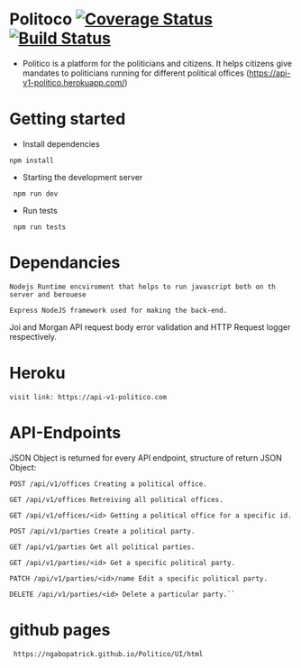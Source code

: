 # Politoco [![Coverage Status](https://coveralls.io/repos/github/ngabopatrick/Politico/badge.svg?branch=develop)](https://coveralls.io/github/ngabopatrick/Politico?branch=develop) [![Build Status](https://travis-ci.com/ngabopatrick/Politico.svg?branch=develop)](https://travis-ci.com/ngabopatrick/Politico)

- Politico is a platform for the politicians and citizens. It helps citizens give mandates to politicians running for different political offices (https://api-v1-politico.herokuapp.com/)
# Getting started
- Install dependencies
```
npm install
```
- Starting the development server
```
 npm run dev
 ```
 - Run tests

 ```
  npm run tests
  ```
# Dependancies
```
Nodejs Runtime encviroment that helps to run javascript both on th server and berouese
```
```
Express NodeJS framework used for making the back-end.
```
Joi and Morgan API request body error validation and HTTP Request logger respectively.
# Heroku
 ```
 visit link: https://api-v1-politico.com
 ```
# API-Endpoints

JSON Object is returned for every API endpoint, structure of return JSON Object:
```
POST /api/v1/offices Creating a political office.

GET /api/v1/offices Retreiving all political offices.

GET /api/v1/offices/<id> Getting a political office for a specific id.

POST /api/v1/parties Create a political party.

GET /api/v1/parties Get all political parties.

GET /api/v1/parties/<id> Get a specific political party.

PATCH /api/v1/parties/<id>/name Edit a specific political party.

DELETE /api/v1/parties/<id> Delete a particular party.``

```
# github pages

```
 https://ngabopatrick.github.io/Politico/UI/html
 ```
